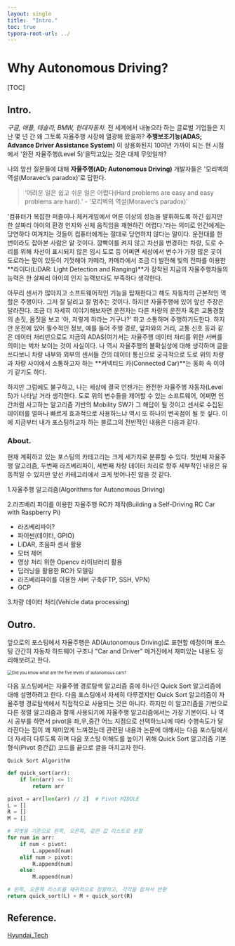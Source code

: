 ```yaml
---
layout: single
title:  "Intro."
toc: true
typora-root-url: ../
---
```


# Why Autonomous Driving?

[TOC]



## Intro.

*구글, 애플, 테슬라, BMW, 현대자동차.* 
전 세계에서 내놓으라 하는 글로벌 기업들은 지난 몇 년 간 왜 그토록 자율주행 시장에 열광해 왔을까?
**주행보조기능(ADAS; Advance Driver Assistance System)** 이 상용화된지 10여년 가까이 되는 현 시점에서 '완전 자율주행(Level 5)'을막고있는 것은 대체 무엇일까?

나의 앞선 질문들에 대해 **자율주행(AD; Autonomous Driving)**  개발자들은 '모리벡의 역설(Moravec’s paradox)'로 답한다. 

> ‘어려운 일은 쉽고 쉬운 일은 어렵다(Hard problems are easy and easy problems are hard).’ - '모리벡의 역설(Moravec’s paradox)'

'컴퓨터가 복잡한 퍼즐이나 체커게임에서 어른 이상의 성능을 발휘하도록 하긴 쉽지만 한 살짜리 아이의 환경 인지와 신체 움직임을 재현하긴 어렵다.'라는 의미로 인간에게는 당연하다 여겨지는 것들이 컴퓨터에게는 절대로 당연하지 않다는 말이다.
운전대를 한 번이라도 잡아본 사람은 알 것이다. 깜빡이를 켜지 않고 차선을 변경하는 차량, 도로 수리를 위해 차선이 표시되지 않은 임시 도로 등 어쩌면 세상에서 변수가 가장 많은 곳이 도로라는 말이 있듯이 기껏해야 카메라, 카메라에서 조금 더 발전해 빛의 전파를 이용한 **라이다(LiDAR: Light Detection and Ranging)**가 장착된 지금의 자율주행차들의 능력은 한 살짜리 아이의 인지 능력보다도 부족하다 생각한다. 

아무리 센서가 많아지고 소프트웨어적인 기능을 탑재한다고 해도 자동차의 근본적인 역할은 주행이다. 그저 잘 달리고 잘 멈추는 것이다.  하지만 자율주행에 있어 앞선 주장은 달라진다. 조금 더 자세히 이야기해보자면 운전자는 다른 차량의 운전자 혹은 교통경찰의 손짓, 몸짓을 보고 '아, 저렇게 하라는 거구나?' 하고 소통하며 주행하기도한다. 하지만 운전에 있어 필수적인 정보, 예를 들어 주행 경로, 앞차와의 거리, 교통 신호  등과 같은 데이터 처리만으로도 지금의 ADAS(여기서는 자율주행 데이터 처리를 위한 서버를 의미)는 벅차 보이는 것이 사실이다. 나 역시 자율주행의 불확실성에 대해 생각하며 글을 쓰다보니 차량 내부와 외부의 센서들 간의 데이터 통신으로 궁극적으로 도로 위의 차량과 차량 사이에서 소통하고자 하는 **커넥티드 카(Connected Car)**는 동화 속 이야기 같기도 하다. 

하지만 그럼에도 불구하고, 나는 세상에 결국 언젠가는 완전한 자율주행 자동차(Level 5)가 나타날 거라 생각한다.
도로 위의 변수들을 제어할 수 있는 소프트웨어, 어쩌면 인간처럼 사고하는 알고리즘 기반의 Mobility SW가 그 해답이 될 것이고 센서로 수집된 데이터를 얼마나 빠르게 효과적으로 사용하느냐 역시 또 하나의 변곡점이 될 듯 싶다. 이에 지금부터 내가 포스팅하고자 하는 블로그의 전반적인 내용은 다음과 같다.

### About.

현재 계획하고 있는 포스팅의 카테고리는 크게 세가지로 분류할 수 있다. 첫번째 자율주행 알고리즘, 두번째 라즈베리파이, 세번째 차량 데이터 처리로 향후 세부적인 내용은 유동적일 수 있지만 앞선 카테고리에서 크게 벗어나진 않을 것 같다.

1.자율주행 알고리즘(Algorithms for Autonomous Driving)

2.라즈베리 파이를 이용한 자율주행 RC카 제작(Building a Self-Driving RC Car with Raspberry Pi)

- 라즈베리파이?
- 파이썬(데이터, GPIO)
- LiDAR, 초음파 센서 활용
- 모터 제어
- 영상 처리 위한 Opencv 라이브러리 활용
- 딥러닝을 활용한 RC카 모델링
- 라즈베리파이를 이용한 서버 구축(FTP, SSH, VPN)
- GCP

3.차량 데이터 처리(Vehicle data processing)



## Outro.

앞으로의 포스팅에서 자율주행은 AD(Autonomous Driving)로 표현할 예정이며 포스팅 간간히 자동차 하드웨어 구조나 "Car and Driver" 메거진에서 재미있는 내용도 정리해보려고 한다.  

<img src="https://geospatialmedia.s3.amazonaws.com/wp-content/uploads/2018/02/bi-graphics_autonomous-cars.png" alt="Did you know what are the five levels of autonomous cars?" style="zoom: 67%;" />



다음 포스팅에서는 자율주행 경로탐색 알고리즘 중에 하나인 Quick Sort 알고리즘에 대해 설명하려고 한다. 다음 포스팅에서 자세히 다루겠지만 Quick Sort 알고리즘이 자율주행 경로탐색에서 직접적으로 사용되는 것은 아니다. 하지만 이 알고리즘을 기반으로 다른 정렬 알고리즘과 함께 사용되기에 자율주행 알고리즘에서는 가장 기본이다. 나 역시 공부를 하면서 pivot을 좌,우,중간 어느 지점으로 선택하느냐에 따라 수행속도가 달라진다는 점이 꽤 재미있게 느껴졌는데 관련된 내용과 논문에 대해서는 다음 포스팅에서 더 자세히 다루도록 하며 다음 포스팅 이해도를 높이기 위해 Quick Sort 알고리즘 기본형식(Pivot 중간값) 코드를 끝으로 글을 마치고자 한다.

`Quick Sort Algorithm`

```python
def quick_sort(arr):
    if len(arr) <= 1:
        return arr 

pivot = arr[len(arr) // 2]  # Pivot MIDDLE
L = []
R = []
M = []

# 피벗을 기준으로 왼쪽, 오른쪽, 같은 값 리스트로 분할
for num in arr:
    if num < pivot:
        L.append(num)
    elif num > pivot:
        R.append(num)
    else:
        M.append(num)

# 왼쪽, 오른쪽 리스트를 재귀적으로 정렬하고, 각각을 합쳐서 반환
return quick_sort(L) + M + quick_sort(R)
```









## Reference.

[Hyundai_Tech](https://tech.hyundaimotorgroup.com/kr/developers-blog/level-4-self-driving-technology-development-machine-for-tactics-into-the-self-driving-car-world/)
